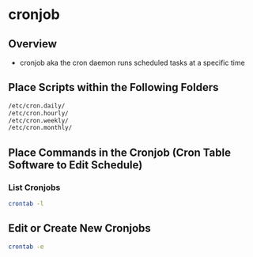 # cronjob

## Overview

* cronjob aka the cron daemon runs scheduled tasks at a specific time

## Place Scripts within the Following Folders

```bash
/etc/cron.daily/
/etc/cron.hourly/
/etc/cron.weekly/
/etc/cron.monthly/
```

## Place Commands in the Cronjob \(Cron Table Software to Edit Schedule\)

### **List Cronjobs**

```bash
crontab -l
```

## Edit or Create New Cronjobs

```bash
crontab -e
```

